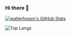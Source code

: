 ### Hi there 👋

<!--
**walterhoson/walterhoson** is a ✨ _special_ ✨ repository because its `README.md` (this file) appears on your GitHub profile.

Here are some ideas to get you started:

- 🔭 I’m currently working on ...
- 🌱 I’m currently learning ...
- 👯 I’m looking to collaborate on ...
- 🤔 I’m looking for help with ...
- 💬 Ask me about ...
- 📫 How to reach me: ...
- 😄 Pronouns: ...
- ⚡ Fun fact: ...
-->


[![walterhoson's GitHub Stats](https://github-readme-stats.vercel.app/api?username=walterhoson&show_icons=true)](https://github.com/walterhoson)


![Top Langs](https://github-readme-stats.vercel.app/api/top-langs/?username=walterhoson&show_icons=true)


